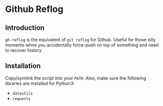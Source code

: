 # Github Reflog
## Introduction

`gh-reflog` is the equivalent of `git reflog` for Github. Useful for those silly
moments whne you accidentally force-push on top of something and need to recover
history.

## Installation

Copy/symlink the script into your `PATH`. Also, make sure the following
libraries are installed for Python3:

 - `dateutils`
 - `requests`
